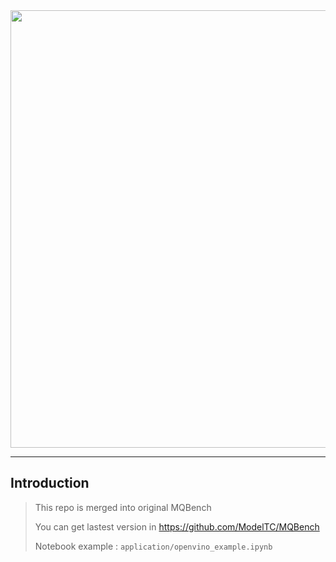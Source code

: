 <div align="center">
  <img src="resources/logo.png" width="700"/>

</div>

------------

## Introduction

> This repo is merged into original MQBench
>
> You can get lastest version in https://github.com/ModelTC/MQBench
>
> Notebook example : `application/openvino_example.ipynb`
